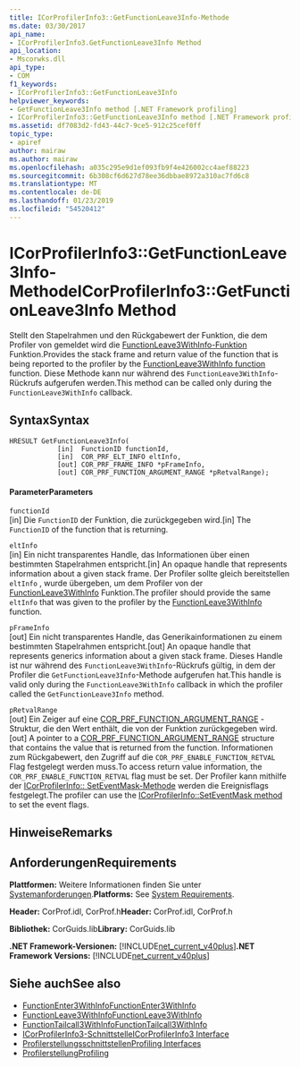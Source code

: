 ```yaml
---
title: ICorProfilerInfo3::GetFunctionLeave3Info-Methode
ms.date: 03/30/2017
api_name:
- ICorProfilerInfo3.GetFunctionLeave3Info Method
api_location:
- Mscorwks.dll
api_type:
- COM
f1_keywords:
- ICorProfilerInfo3::GetFunctionLeave3Info
helpviewer_keywords:
- GetFunctionLeave3Info method [.NET Framework profiling]
- ICorProfilerInfo3::GetFunctionLeave3Info method [.NET Framework profiling]
ms.assetid: df7083d2-fd43-44c7-9ce5-912c25cef0ff
topic_type:
- apiref
author: mairaw
ms.author: mairaw
ms.openlocfilehash: a035c295e9d1ef093fb9f4e426002cc4aef88223
ms.sourcegitcommit: 6b308cf6d627d78ee36dbbae8972a310ac7fd6c8
ms.translationtype: MT
ms.contentlocale: de-DE
ms.lasthandoff: 01/23/2019
ms.locfileid: "54520412"
---
```

# <a name="icorprofilerinfo3getfunctionleave3info-method"></a><span data-ttu-id="c9559-102">ICorProfilerInfo3::GetFunctionLeave3Info-Methode</span><span class="sxs-lookup"><span data-stu-id="c9559-102">ICorProfilerInfo3::GetFunctionLeave3Info Method</span></span>
<span data-ttu-id="c9559-103">Stellt den Stapelrahmen und den Rückgabewert der Funktion, die dem Profiler von gemeldet wird die [FunctionLeave3WithInfo-Funktion](../../../../docs/framework/unmanaged-api/profiling/functionleave3withinfo-function.md) Funktion.</span><span class="sxs-lookup"><span data-stu-id="c9559-103">Provides the stack frame and return value of the function that is being reported to the profiler by the [FunctionLeave3WithInfo function](../../../../docs/framework/unmanaged-api/profiling/functionleave3withinfo-function.md) function.</span></span> <span data-ttu-id="c9559-104">Diese Methode kann nur während des `FunctionLeave3WithInfo`-Rückrufs aufgerufen werden.</span><span class="sxs-lookup"><span data-stu-id="c9559-104">This method can be called only during the `FunctionLeave3WithInfo` callback.</span></span>  
  
## <a name="syntax"></a><span data-ttu-id="c9559-105">Syntax</span><span class="sxs-lookup"><span data-stu-id="c9559-105">Syntax</span></span>  
  
```  
HRESULT GetFunctionLeave3Info(  
            [in]  FunctionID functionId,  
            [in]  COR_PRF_ELT_INFO eltInfo,  
            [out] COR_PRF_FRAME_INFO *pFrameInfo,  
            [out] COR_PRF_FUNCTION_ARGUMENT_RANGE *pRetvalRange);  
```  
  
#### <a name="parameters"></a><span data-ttu-id="c9559-106">Parameter</span><span class="sxs-lookup"><span data-stu-id="c9559-106">Parameters</span></span>  
 `functionId`  
 <span data-ttu-id="c9559-107">[in] Die `FunctionID` der Funktion, die zurückgegeben wird.</span><span class="sxs-lookup"><span data-stu-id="c9559-107">[in] The `FunctionID` of the function that is returning.</span></span>  
  
 `eltInfo`  
 <span data-ttu-id="c9559-108">[in] Ein nicht transparentes Handle, das Informationen über einen bestimmten Stapelrahmen entspricht.</span><span class="sxs-lookup"><span data-stu-id="c9559-108">[in] An opaque handle that represents information about a given stack frame.</span></span> <span data-ttu-id="c9559-109">Der Profiler sollte gleich bereitstellen `eltInfo` , wurde übergeben, um dem Profiler von der [FunctionLeave3WithInfo](../../../../docs/framework/unmanaged-api/profiling/functionleave3withinfo-function.md) Funktion.</span><span class="sxs-lookup"><span data-stu-id="c9559-109">The profiler should provide the same `eltInfo` that was given to the profiler by the [FunctionLeave3WithInfo](../../../../docs/framework/unmanaged-api/profiling/functionleave3withinfo-function.md) function.</span></span>  
  
 `pFrameInfo`  
 <span data-ttu-id="c9559-110">[out] Ein nicht transparentes Handle, das Generikainformationen zu einem bestimmten Stapelrahmen entspricht.</span><span class="sxs-lookup"><span data-stu-id="c9559-110">[out] An opaque handle that represents generics information about a given stack frame.</span></span> <span data-ttu-id="c9559-111">Dieses Handle ist nur während des `FunctionLeave3WithInfo`-Rückrufs gültig, in dem der Profiler die `GetFunctionLeave3Info`-Methode aufgerufen hat.</span><span class="sxs-lookup"><span data-stu-id="c9559-111">This handle is valid only during the `FunctionLeave3WithInfo` callback in which the profiler called the `GetFunctionLeave3Info` method.</span></span>  
  
 `pRetvalRange`  
 <span data-ttu-id="c9559-112">[out] Ein Zeiger auf eine [COR_PRF_FUNCTION_ARGUMENT_RANGE](../../../../docs/framework/unmanaged-api/profiling/cor-prf-function-argument-range-structure.md) -Struktur, die den Wert enthält, die von der Funktion zurückgegeben wird.</span><span class="sxs-lookup"><span data-stu-id="c9559-112">[out] A pointer to a [COR_PRF_FUNCTION_ARGUMENT_RANGE](../../../../docs/framework/unmanaged-api/profiling/cor-prf-function-argument-range-structure.md) structure that contains the value that is returned from the function.</span></span> <span data-ttu-id="c9559-113">Informationen zum Rückgabewert, den Zugriff auf die `COR_PRF_ENABLE_FUNCTION_RETVAL` Flag festgelegt werden muss.</span><span class="sxs-lookup"><span data-stu-id="c9559-113">To access return value information, the `COR_PRF_ENABLE_FUNCTION_RETVAL` flag must be set.</span></span> <span data-ttu-id="c9559-114">Der Profiler kann mithilfe der [ICorProfilerInfo:: SetEventMask-Methode](../../../../docs/framework/unmanaged-api/profiling/icorprofilerinfo-seteventmask-method.md) werden die Ereignisflags festgelegt.</span><span class="sxs-lookup"><span data-stu-id="c9559-114">The profiler can use the [ICorProfilerInfo::SetEventMask method](../../../../docs/framework/unmanaged-api/profiling/icorprofilerinfo-seteventmask-method.md) to set the event flags.</span></span>  
  
## <a name="remarks"></a><span data-ttu-id="c9559-115">Hinweise</span><span class="sxs-lookup"><span data-stu-id="c9559-115">Remarks</span></span>  
  
## <a name="requirements"></a><span data-ttu-id="c9559-116">Anforderungen</span><span class="sxs-lookup"><span data-stu-id="c9559-116">Requirements</span></span>  
 <span data-ttu-id="c9559-117">**Plattformen:** Weitere Informationen finden Sie unter [Systemanforderungen](../../../../docs/framework/get-started/system-requirements.md).</span><span class="sxs-lookup"><span data-stu-id="c9559-117">**Platforms:** See [System Requirements](../../../../docs/framework/get-started/system-requirements.md).</span></span>  
  
 <span data-ttu-id="c9559-118">**Header:** CorProf.idl, CorProf.h</span><span class="sxs-lookup"><span data-stu-id="c9559-118">**Header:** CorProf.idl, CorProf.h</span></span>  
  
 <span data-ttu-id="c9559-119">**Bibliothek:** CorGuids.lib</span><span class="sxs-lookup"><span data-stu-id="c9559-119">**Library:** CorGuids.lib</span></span>  
  
 <span data-ttu-id="c9559-120">**.NET Framework-Versionen:** [!INCLUDE[net_current_v40plus](../../../../includes/net-current-v40plus-md.md)]</span><span class="sxs-lookup"><span data-stu-id="c9559-120">**.NET Framework Versions:** [!INCLUDE[net_current_v40plus](../../../../includes/net-current-v40plus-md.md)]</span></span>  
  
## <a name="see-also"></a><span data-ttu-id="c9559-121">Siehe auch</span><span class="sxs-lookup"><span data-stu-id="c9559-121">See also</span></span>
- [<span data-ttu-id="c9559-122">FunctionEnter3WithInfo</span><span class="sxs-lookup"><span data-stu-id="c9559-122">FunctionEnter3WithInfo</span></span>](../../../../docs/framework/unmanaged-api/profiling/functionenter3withinfo-function.md)
- [<span data-ttu-id="c9559-123">FunctionLeave3WithInfo</span><span class="sxs-lookup"><span data-stu-id="c9559-123">FunctionLeave3WithInfo</span></span>](../../../../docs/framework/unmanaged-api/profiling/functionleave3withinfo-function.md)
- [<span data-ttu-id="c9559-124">FunctionTailcall3WithInfo</span><span class="sxs-lookup"><span data-stu-id="c9559-124">FunctionTailcall3WithInfo</span></span>](../../../../docs/framework/unmanaged-api/profiling/functiontailcall3withinfo-function.md)
- [<span data-ttu-id="c9559-125">ICorProfilerInfo3-Schnittstelle</span><span class="sxs-lookup"><span data-stu-id="c9559-125">ICorProfilerInfo3 Interface</span></span>](../../../../docs/framework/unmanaged-api/profiling/icorprofilerinfo3-interface.md)
- [<span data-ttu-id="c9559-126">Profilerstellungsschnittstellen</span><span class="sxs-lookup"><span data-stu-id="c9559-126">Profiling Interfaces</span></span>](../../../../docs/framework/unmanaged-api/profiling/profiling-interfaces.md)
- [<span data-ttu-id="c9559-127">Profilerstellung</span><span class="sxs-lookup"><span data-stu-id="c9559-127">Profiling</span></span>](../../../../docs/framework/unmanaged-api/profiling/index.md)

